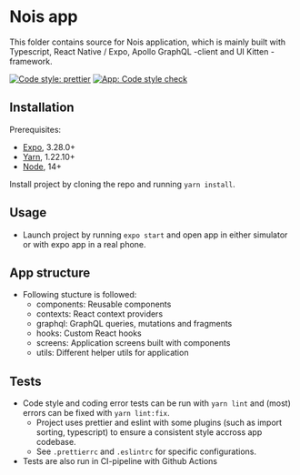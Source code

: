 # Nois app

This folder contains source for Nois application, which is mainly built with Typescript, React Native / Expo, Apollo GraphQL -client and UI Kitten -framework.

[![Code style: prettier](https://img.shields.io/badge/code_style-prettier-ff69b4.svg)](https://github.com/prettier/prettier)
[![App: Code style check](https://github.com/otahontas/nois/workflows/App:%20Code%20style%20check/badge.svg)](https://github.com/otahontas/nois/actions?query=workflow%3A%22App%3A+Code+style+check%22)

## Installation

Prerequisites:
- [Expo](https://expo.io/), 3.28.0+
- [Yarn](https://yarnpkg.com/), 1.22.10+
- [Node](https://nodejs.org/en/), 14+

Install project by cloning the repo and running `yarn install`.

## Usage

- Launch project by running `expo start` and open app in either simulator or with expo app in a real phone.

## App structure

- Following stucture is followed:
  - components: Reusable components
  - contexts: React context providers
  - graphql: GraphQL queries, mutations and fragments
  - hooks: Custom React hooks
  - screens: Application screens built with components
  - utils: Different helper utils for application

## Tests

- Code style and coding error tests can be run with `yarn lint` and (most) errors can be fixed with `yarn lint:fix`.
  - Project uses prettier and eslint with some plugins (such as import sorting, typescript) to ensure a consistent style accross app codebase.
  - See `.prettierrc` and `.eslintrc` for specific configurations.
- Tests are also run in CI-pipeline with Github Actions
